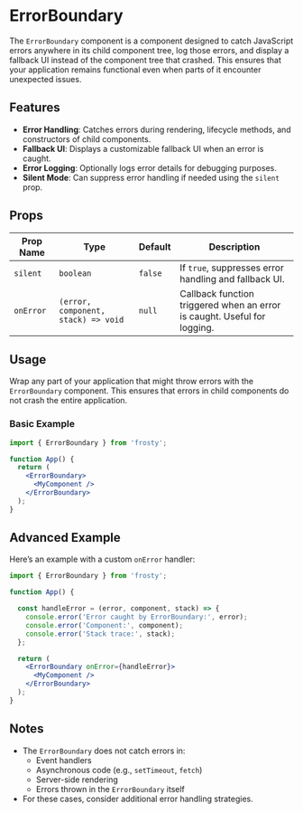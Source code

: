 # ErrorBoundary

The `ErrorBoundary` component is a component designed to catch JavaScript errors anywhere in its child component tree, log those errors, and display a fallback UI instead of the component tree that crashed. This ensures that your application remains functional even when parts of it encounter unexpected issues.

## Features

- **Error Handling**: Catches errors during rendering, lifecycle methods, and constructors of child components.
- **Fallback UI**: Displays a customizable fallback UI when an error is caught.
- **Error Logging**: Optionally logs error details for debugging purposes.
- **Silent Mode**: Can suppress error handling if needed using the `silent` prop.

## Props

| Prop Name   | Type                                   | Default | Description                                                                 |
|-------------|----------------------------------------|---------|-----------------------------------------------------------------------------|
| `silent`    | `boolean`                             | `false` | If `true`, suppresses error handling and fallback UI.                       |
| `onError`   | `(error, component, stack) => void`   | `null`  | Callback function triggered when an error is caught. Useful for logging.    |

## Usage

Wrap any part of your application that might throw errors with the `ErrorBoundary` component. This ensures that errors in child components do not crash the entire application.

### Basic Example

```jsx
import { ErrorBoundary } from 'frosty';

function App() {
  return (
    <ErrorBoundary>
      <MyComponent />
    </ErrorBoundary>
  );
}
```

## Advanced Example

Here’s an example with a custom `onError` handler:

```jsx
import { ErrorBoundary } from 'frosty';

function App() {

  const handleError = (error, component, stack) => {
    console.error('Error caught by ErrorBoundary:', error);
    console.error('Component:', component);
    console.error('Stack trace:', stack);
  };

  return (
    <ErrorBoundary onError={handleError}>
      <MyComponent />
    </ErrorBoundary>
  );
}
```

## Notes

- The `ErrorBoundary` does not catch errors in:
  - Event handlers
  - Asynchronous code (e.g., `setTimeout`, `fetch`)
  - Server-side rendering
  - Errors thrown in the `ErrorBoundary` itself
- For these cases, consider additional error handling strategies.
